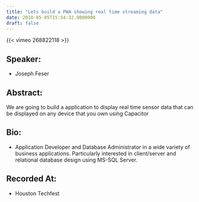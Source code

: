 ```yaml
---
title: "Lets build a PWA showing real time streaming data"
date: 2018-05-05T15:54:32.0000000
draft: false
---
```


{{< vimeo 268822118 >}}

## Speaker:

 - Joseph Feser

## Abstract:

<p>We are going to build a application to display real time sensor data that can be displayed on any device that you own using Capacitor</p>

## Bio:

 - <p>Application Developer and Database Administrator in a wide variety of business applications. Particularly interested in client/server and relational database design using MS-SQL Server.</p>

## Recorded At:

 - Houston Techfest

